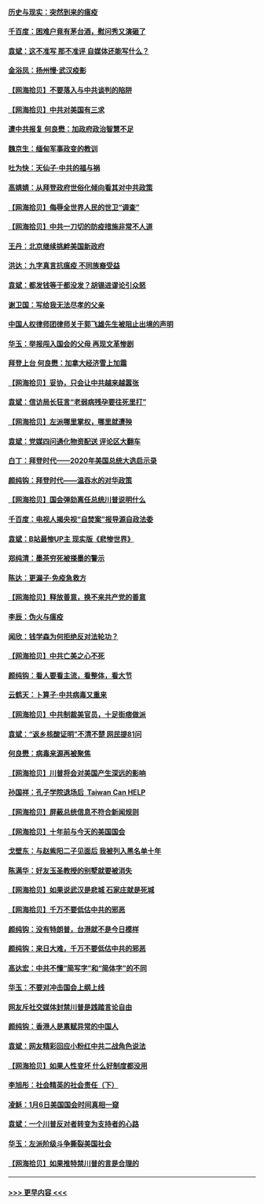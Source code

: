 #### [历史与现实：突然到来的瘟疫](../pages/nsc993/n12738507.md?t=02081351) 
#### [千百度：困难户竟有茅台酒，慰问秀又演砸了](../pages/nsc993/n12738362.md?t=02081351) 
#### [袁斌：这不准写 那不准评 自媒体还能写什么？](../pages/nsc993/n12737833.md?t=02081351) 
#### [金浴凤：扬州慢‧武汉疫影](../pages/nsc993/n12737248.md?t=02081351) 
#### [【网海拾贝】不要落入与中共谈判的陷阱](../pages/nsc993/n12735229.md?t=02081351) 
#### [【网海拾贝】中共对美国有三求](../pages/nsc993/n12735197.md?t=02081351) 
#### [遭中共报复 何良懋：加政府政治智慧不足](../pages/nsc993/n12734323.md?t=02081351) 
#### [魏京生：缅甸军事政变的教训](../pages/nsc993/n12732470.md?t=02081351) 
#### [吐为快：天仙子·中共的福与祸](../pages/nsc993/n12732165.md?t=02081351) 
#### [高婧婧：从拜登政府世俗化倾向看其对中共政策](../pages/nsc993/n12730028.md?t=02081351) 
#### [【网海拾贝】侮辱全世界人民的世卫“调查”](../pages/nsc993/n12727884.md?t=02081351) 
#### [【网海拾贝】中共一刀切的防疫措施非常不人道](../pages/nsc993/n12724879.md?t=02081351) 
#### [王丹：北京继续挑衅美国新政府](../pages/nsc993/n12722456.md?t=02081351) 
#### [洪达：九字真言抗瘟疫 不同族裔受益](../pages/nsc993/n12722448.md?t=02081351) 
#### [袁斌：都发钱等于都没发？胡锡进谬论引众怒](../pages/nsc993/n12722393.md?t=02081351) 
#### [谢卫国：写给我无法尽孝的父亲](../pages/nsc993/n12720325.md?t=02081351) 
#### [中国人权律师团律师关于郭飞雄先生被阻止出境的声明](../pages/nsc993/n12720203.md?t=02081351) 
#### [华玉：举报闯入国会的父母 再现文革惨剧](../pages/nsc993/n12719070.md?t=02081351) 
#### [拜登上台 何良懋：加拿大经济雪上加霜](../pages/nsc993/n12718943.md?t=02081351) 
#### [【网海拾贝】妥协，只会让中共越来越嚣张](../pages/nsc993/n12717392.md?t=02081351) 
#### [袁斌：信访局长狂言“老弱病残孕要往死里打”](../pages/nsc993/n12717343.md?t=02081351) 
#### [【网海拾贝】左派哪里掌权，哪里就遭殃](../pages/nsc993/n12715009.md?t=02081351) 
#### [袁斌：党媒四问通化物资配送 评论区大翻车](../pages/nsc993/n12714950.md?t=02081351) 
#### [白丁：拜登时代——2020年美国总统大选启示录](../pages/nsc993/n12714920.md?t=02081351) 
#### [颜纯钩：拜登时代——温吞水的对华政策](../pages/nsc993/n12713245.md?t=02081351) 
#### [【网海拾贝】国会弹劾离任总统川普说明什么](../pages/nsc993/n12712816.md?t=02081351) 
#### [千百度：电视人揭央视“自焚案”报导源自政法委](../pages/nsc993/n12709760.md?t=02081351) 
#### [袁斌：B站最惨UP主 现实版《悲惨世界》](../pages/nsc993/n12709686.md?t=02081351) 
#### [郑纯清：墨茶穷死被搽墨的警示](../pages/nsc993/n12709262.md?t=02081351) 
#### [陈达：更漏子·免疫急救方](../pages/nsc993/n12709244.md?t=02081351) 
#### [【网海拾贝】释放善意，换不来共产党的善意](../pages/nsc993/n12708361.md?t=02081351) 
#### [李辰：伪火与瘟疫](../pages/nsc993/n12707981.md?t=02081351) 
#### [闻欣：钱学森为何拒绝反对法轮功？](../pages/nsc993/n12707407.md?t=02081351) 
#### [【网海拾贝】中共亡美之心不死](../pages/nsc993/n12707621.md?t=02081351) 
#### [颜纯钩：看人要看主流，看整体，看大节](../pages/nsc993/n12707536.md?t=02081351) 
#### [云鹤天：卜算子‧中共病毒又重来](../pages/nsc993/n12707408.md?t=02081351) 
#### [【网海拾贝】中共制裁美官员，十足街痞做派](../pages/nsc993/n12705115.md?t=02081351) 
#### [袁斌：“返乡核酸证明”不清不楚 网民提81问](../pages/nsc993/n12704982.md?t=02081351) 
#### [何良懋：病毒来源再被聚焦](../pages/nsc993/n12704944.md?t=02081351) 
#### [【网海拾贝】川普将会对美国产生深远的影响](../pages/nsc993/n12703045.md?t=02081351) 
#### [孙国祥：孔子学院退场后  Taiwan Can HELP](../pages/nsc993/n12702430.md?t=02081351) 
#### [【网海拾贝】屏蔽总统信息不符合新闻规则](../pages/nsc993/n12699998.md?t=02081351) 
#### [【网海拾贝】十年前与今天的美国国会](../pages/nsc993/n12696993.md?t=02081351) 
#### [戈壁东：与赵紫阳二子见面后 我被列入黑名单十年](../pages/nsc993/n12696215.md?t=02081351) 
#### [陈满华：好友玉圣教授的别墅就要被消失](../pages/nsc993/n12695411.md?t=02081351) 
#### [【网海拾贝】如果说武汉是悲城 石家庄就是死城](../pages/nsc993/n12694589.md?t=02081351) 
#### [【网海拾贝】千万不要低估中共的邪恶](../pages/nsc993/n12692771.md?t=02081351) 
#### [颜纯钩：没有特朗普，台港就不是今日模样](../pages/nsc993/n12692678.md?t=02081351) 
#### [颜纯钩：来日大难，千万不要低估中共的邪恶](../pages/nsc993/n12692080.md?t=02081351) 
#### [高达宏：中共不懂“简写字”和“简体字”的不同](../pages/nsc993/n12692068.md?t=02081351) 
#### [华玉：不要对冲击国会上纲上线](../pages/nsc993/n12689948.md?t=02081351) 
#### [网友斥社交媒体封禁川普是践踏言论自由](../pages/nsc993/n12687482.md?t=02081351) 
#### [颜纯钩：香港人是禀赋异常的中国人](../pages/nsc993/n12685142.md?t=02081351) 
#### [袁斌：网友精彩回应小粉红中共二战角色说法](../pages/nsc993/n12684994.md?t=02081351) 
#### [【网海拾贝】如果人性变坏 什么好制度都没用](../pages/nsc993/n12683000.md?t=02081351) 
#### [李旭彤：社会精英的社会责任（下）](../pages/nsc993/n12680604.md?t=02081351) 
#### [凌稣：1月6日美国国会时间真相一窥](../pages/nsc993/n12682780.md?t=02081351) 
#### [袁斌：一个川普反对者转变为支持者的心路](../pages/nsc993/n12682700.md?t=02081351) 
#### [华玉：左派阶级斗争撕裂美国社会](../pages/nsc993/n12681226.md?t=02081351) 
#### [【网海拾贝】如果推特禁川普的言是合理的](../pages/nsc993/n12681232.md?t=02081351) 

----
#### [ >>> 更早内容 <<< ](../indexes/nsc993-earlier.md)
